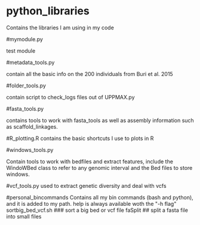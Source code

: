 # python_libraries
Contains the libraries I am using in my code

#mymodule.py

test module

#metadata_tools.py

contain all the basic info on the 200 individuals from Buri et al. 2015

#folder_tools.py

contain script to check_logs files out of UPPMAX.py


#fasta_tools.py

contains tools to work with fasta_tools as well as assembly information such as scaffold_linkages.

#R_plotting.R
contains the basic shortcuts I use to plots in R

#windows_tools.py

Contain tools to work with bedfiles and extract features, include the WindoWBed class to refer to any genomic interval and the Bed files to store windows.


#vcf_tools.py
used to extract genetic diversity and deal with vcfs


#personal_bincommands
Contains all my bin commands (bash and python), and it is added to my path. help is always available woth the "-h flag"
sortbig_bed_vcf.sh ### sort a big bed or vcf file
faSplit ## split a fasta file into small files
